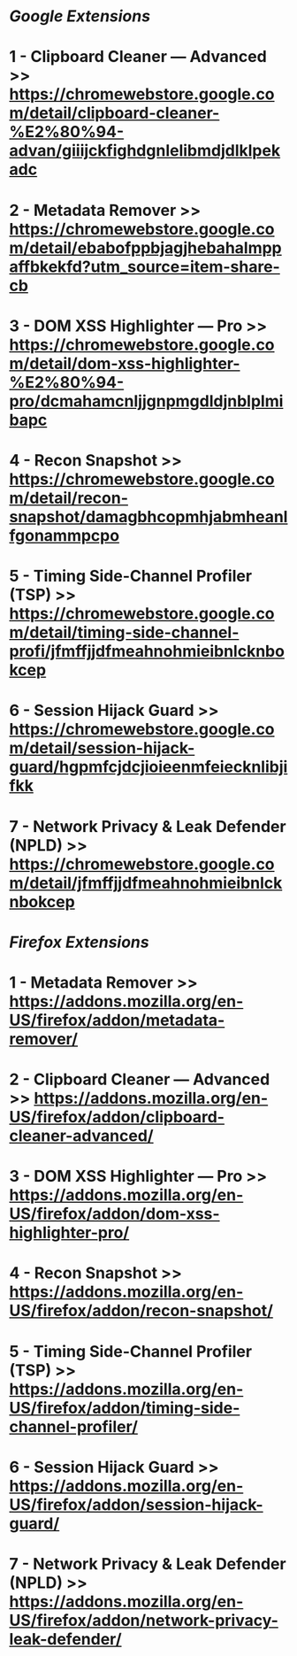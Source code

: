 # *Google Extensions*
# 1 - Clipboard Cleaner — Advanced >> https://chromewebstore.google.com/detail/clipboard-cleaner-%E2%80%94-advan/giiijckfighdgnlelibmdjdlklpekadc
# 2 - Metadata Remover >> https://chromewebstore.google.com/detail/ebabofppbjagjhebahalmppaffbkekfd?utm_source=item-share-cb
# 3 - DOM XSS Highlighter — Pro >> https://chromewebstore.google.com/detail/dom-xss-highlighter-%E2%80%94-pro/dcmahamcnljjgnpmgdldjnblplmibapc
# 4 - Recon Snapshot >> https://chromewebstore.google.com/detail/recon-snapshot/damagbhcopmhjabmheanlfgonammpcpo
# 5 - Timing Side-Channel Profiler (TSP) >> https://chromewebstore.google.com/detail/timing-side-channel-profi/jfmffjjdfmeahnohmieibnlcknbokcep
# 6 - Session Hijack Guard >> https://chromewebstore.google.com/detail/session-hijack-guard/hgpmfcjdcjioieenmfeiecknlibjifkk
# 7 - Network Privacy & Leak Defender (NPLD) >> https://chromewebstore.google.com/detail/jfmffjjdfmeahnohmieibnlcknbokcep

# *Firefox Extensions*
# 1 - Metadata Remover >> https://addons.mozilla.org/en-US/firefox/addon/metadata-remover/
# 2 - Clipboard Cleaner — Advanced >> https://addons.mozilla.org/en-US/firefox/addon/clipboard-cleaner-advanced/
# 3 - DOM XSS Highlighter — Pro >> https://addons.mozilla.org/en-US/firefox/addon/dom-xss-highlighter-pro/
# 4 - Recon Snapshot >> https://addons.mozilla.org/en-US/firefox/addon/recon-snapshot/
# 5 - Timing Side-Channel Profiler (TSP) >> https://addons.mozilla.org/en-US/firefox/addon/timing-side-channel-profiler/
# 6 - Session Hijack Guard >> https://addons.mozilla.org/en-US/firefox/addon/session-hijack-guard/
# 7 - Network Privacy & Leak Defender (NPLD) >> https://addons.mozilla.org/en-US/firefox/addon/network-privacy-leak-defender/
